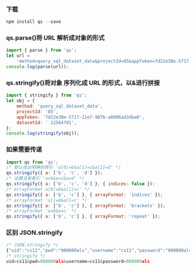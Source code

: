 ### 下载

```javascript
npm install qs --save
```

### qs.parse()将 URL 解析成对象的形式

```javascript
import { parse } from 'qs';
let url =
    'method=query_sql_dataset_data&projectId=85&appToken=7d22e38e-5717-11e7-907b-a6006ad3dba0';
console.log(parse(url));
```

### qs.stringify()将对象 序列化成 URL 的形式，以&进行拼接

```javascript
import { stringify } from 'qs';
let obj = {
    method: 'query_sql_dataset_data',
    projectId: '85',
    appToken: '7d22e38e-5717-11e7-907b-a6006ad3dba0',
    datasetId: ' 12564701',
};
console.log(stringify(obj));
```

### 如果需要传递

```javascript
import qs from 'qs';
/* 默认给出明确的索引 'a[0]=b&a[1]=c&a[2]=d' */
qs.stringify({ a: ['b', 'c', 'd'] });
/* 设置没有索引 'a=b&a=c&a=d' */
qs.stringify({ a: ['b', 'c', 'd'] }, { indices: false });
/* arrayFormat a[0]=b&a[1]=c' */
qs.stringify({ a: ['b', 'c'] }, { arrayFormat: 'indices' });
/* arrayFormat 'a[]=b&a[]=c' */
qs.stringify({ a: ['b', 'c'] }, { arrayFormat: 'brackets' });
/* arrayFormat 'a=b&a=c' */
qs.stringify({ a: ['b', 'c'] }, { arrayFormat: 'repeat' });
```

### 区别 JSON.stringify

```javascript
/* JSON.stringify */
{"uid":"cs11","pwd":"000000als","username":"cs11","password":"000000als"}
/* stringify */
uid=cs11&pwd=000000als&username=cs11&password=000000als
```
